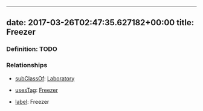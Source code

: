 
---
date: 2017-03-26T02:47:35.627182+00:00
title: Freezer
---
### Definition: TODO

### Relationships

* [subClassOf](http://www.w3.org/2000/01/rdf-schema#subClassOf): [Laboratory](https://brickschema.org/schema/1.0/Brick#Laboratory)

* [usesTag](https://brickschema.org/schema/1.0/BrickFrame#usesTag): [Freezer](https://brickschema.org/schema/1.0/BrickTag#Freezer)

* [label](http://www.w3.org/2000/01/rdf-schema#label): Freezer
